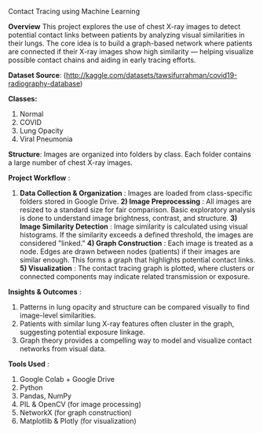Contact Tracing using Machine Learning

**Overview**
This project explores the use of chest X-ray images to detect potential contact links between patients by analyzing visual similarities in their lungs. The core idea is to build a graph-based network where patients are connected if their X-ray images show high similarity — helping visualize possible contact chains and aiding in early tracing efforts.

**Dataset Source**: (http://kaggle.com/datasets/tawsifurrahman/covid19-radiography-database)

**Classes:**
1) Normal
2) COVID
3) Lung Opacity
4) Viral Pneumonia

**Structure**: Images are organized into folders by class. Each folder contains a large number of chest X-ray images.

**Project Workflow** : 
1) **Data Collection & Organization** : 
Images are loaded from class-specific folders stored in Google Drive.
**2) Image Preprocessing** : 
All images are resized to a standard size for fair comparison. Basic exploratory analysis is done to understand image brightness, contrast, and structure.
**3) Image Similarity Detection** : 
Image similarity is calculated using visual histograms. If the similarity exceeds a defined threshold, the images are considered "linked."
**4) Graph Construction** : 
Each image is treated as a node. Edges are drawn between nodes (patients) if their images are similar enough. This forms a graph that highlights potential contact links.
**5) Visualization** : 
The contact tracing graph is plotted, where clusters or connected components may indicate related transmission or exposure.

**Insights & Outcomes** : 
1) Patterns in lung opacity and structure can be compared visually to find image-level similarities.
2) Patients with similar lung X-ray features often cluster in the graph, suggesting potential exposure linkage.
3) Graph theory provides a compelling way to model and visualize contact networks from visual data.

**Tools Used** : 
1) Google Colab + Google Drive
2) Python
3) Pandas, NumPy
4) PIL & OpenCV (for image processing)
5) NetworkX (for graph construction)
6) Matplotlib & Plotly (for visualization)
